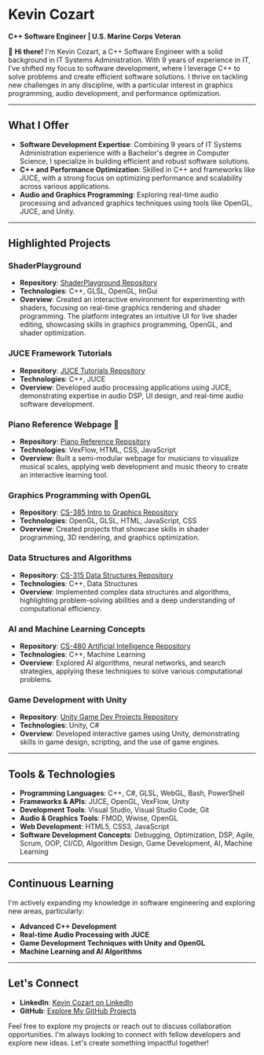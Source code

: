 # Kevin Cozart  
**C++ Software Engineer | U.S. Marine Corps Veteran**  

👋 **Hi there!** I'm Kevin Cozart, a C++ Software Engineer with a solid background in IT Systems Administration. With 9 years of experience in IT, I’ve shifted my focus to software development, where I leverage C++ to solve problems and create efficient software solutions. I thrive on tackling new challenges in any discipline, with a particular interest in graphics programming, audio development, and performance optimization.

---

## What I Offer  
- **Software Development Expertise**: Combining 9 years of IT Systems Administration experience with a Bachelor's degree in Computer Science, I specialize in building efficient and robust software solutions.
- **C++ and Performance Optimization**: Skilled in C++ and frameworks like JUCE, with a strong focus on optimizing performance and scalability across various applications.
- **Audio and Graphics Programming**: Exploring real-time audio processing and advanced graphics techniques using tools like OpenGL, JUCE, and Unity.

---

## Highlighted Projects  

### ShaderPlayground  
- **Repository**: [ShaderPlayground Repository](https://github.com/CozartKevin/ShaderPlayground)  
- **Technologies**: C++, GLSL, OpenGL, ImGui  
- **Overview**: Created an interactive environment for experimenting with shaders, focusing on real-time graphics rendering and shader programming. The platform integrates an intuitive UI for live shader editing, showcasing skills in graphics programming, OpenGL, and shader optimization.

### JUCE Framework Tutorials  
- **Repository**: [JUCE Tutorials Repository](https://github.com/CozartKevin/JUCE-Tutorials)  
- **Technologies**: C++, JUCE  
- **Overview**: Developed audio processing applications using JUCE, demonstrating expertise in audio DSP, UI design, and real-time audio software development.

### Piano Reference Webpage 🎹  
- **Repository**: [Piano Reference Repository](https://github.com/CozartKevin/Piano_Reference_Webpage-Scales)  
- **Technologies**: VexFlow, HTML, CSS, JavaScript  
- **Overview**: Built a semi-modular webpage for musicians to visualize musical scales, applying web development and music theory to create an interactive learning tool.

### Graphics Programming with OpenGL  
- **Repository**: [CS-385 Intro to Graphics Repository](https://github.com/CozartKevin/CS385-Intro_To_Graphics_SSU)  
- **Technologies**: OpenGL, GLSL, HTML, JavaScript, CSS  
- **Overview**: Created projects that showcase skills in shader programming, 3D rendering, and graphics optimization.

### Data Structures and Algorithms  
- **Repository**: [CS-315 Data Structures Repository](https://github.com/CozartKevin/CS-315_Data_Structures_SSU)  
- **Technologies**: C++, Data Structures  
- **Overview**: Implemented complex data structures and algorithms, highlighting problem-solving abilities and a deep understanding of computational efficiency.

### AI and Machine Learning Concepts  
- **Repository**: [CS-480 Artificial Intelligence Repository](https://github.com/CozartKevin/CS-480_Artificial_Intelligence_SSU)  
- **Technologies**: C++, Machine Learning  
- **Overview**: Explored AI algorithms, neural networks, and search strategies, applying these techniques to solve various computational problems.

### Game Development with Unity  
- **Repository**: [Unity Game Dev Projects Repository](https://github.com/CozartKevin/Unity_Game_Dev_Projects)  
- **Technologies**: Unity, C#  
- **Overview**: Developed interactive games using Unity, demonstrating skills in game design, scripting, and the use of game engines.

---

## Tools & Technologies  
- **Programming Languages**: C++, C#, GLSL, WebGL, Bash, PowerShell  
- **Frameworks & APIs**: JUCE, OpenGL, VexFlow, Unity  
- **Development Tools**: Visual Studio, Visual Studio Code, Git  
- **Audio & Graphics Tools**: FMOD, Wwise, OpenGL  
- **Web Development**: HTML5, CSS3, JavaScript  
- **Software Development Concepts**: Debugging, Optimization, DSP, Agile, Scrum, OOP, CI/CD, Algorithm Design, Game Development, AI, Machine Learning

---

## Continuous Learning  
I'm actively expanding my knowledge in software engineering and exploring new areas, particularly:  
- **Advanced C++ Development**  
- **Real-time Audio Processing with JUCE**  
- **Game Development Techniques with Unity and OpenGL**  
- **Machine Learning and AI Algorithms**

---

## Let's Connect  
- **LinkedIn**: [Kevin Cozart on LinkedIn](https://www.linkedin.com/in/CozartKevin)  
- **GitHub**: [Explore My GitHub Projects](https://github.com/CozartKevin?tab=repositories)   

Feel free to explore my projects or reach out to discuss collaboration opportunities. I'm always looking to connect with fellow developers and explore new ideas. Let's create something impactful together!
